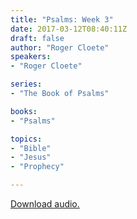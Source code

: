 ```yaml
---
title: "Psalms: Week 3"
date: 2017-03-12T08:40:11Z
draft: false
author: "Roger Cloete"
speakers:
- "Roger Cloete"

series:
- "The Book of Psalms"

books:
- "Psalms"

topics:
- "Bible"
- "Jesus"
- "Prophecy"

---
```

[Download audio.](https://s3-eu-west-1.amazonaws.com/renownchurch/sermons/2017/03/2017-03-12_Psalms3_LQ.mp3)